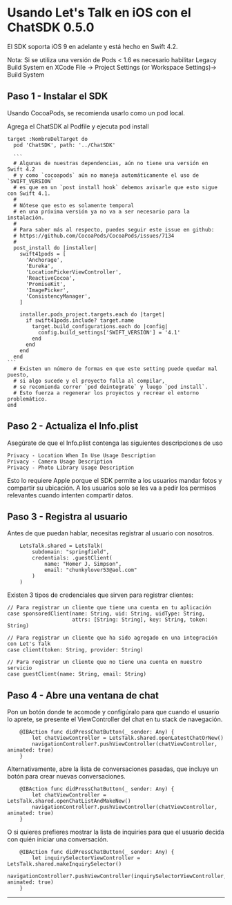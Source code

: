 # Usando Let's Talk en iOS con el ChatSDK 0.5.0

El SDK soporta iOS 9 en adelante y está hecho en Swift 4.2.

Nota:
Si se utiliza una versión de Pods < 1.6 es necesario habilitar Legacy Build System en XCode
File -> Project Settings (or Workspace Settings)-> Build System

## Paso 1 - Instalar el SDK

Usando CocoaPods, se recomienda usarlo como un pod local.

Agrega el ChatSDK al Podfile y ejecuta pod install

    target :NombreDelTarget do
      pod 'ChatSDK', path: '../ChatSDK'
      
      ```
      # Algunas de nuestras dependencias, aún no tiene una versión en Swift 4.2
      # y como `cocoapods` aún no maneja automáticamente el uso de `SWIFT_VERSION`
      # es que en un `post install hook` debemos avisarle que esto sigue con Swift 4.1.
      #
      # Nótese que esto es solamente temporal
      # en una próxima versión ya no va a ser necesario para la instalación.
      #
      # Para saber más al respecto, puedes seguir este issue en github:
      # https://github.com/CocoaPods/CocoaPods/issues/7134
      #
      post_install do |installer|
        swift41pods = [
          'Anchorage',
          'Eureka',
          'LocationPickerViewController',
          'ReactiveCocoa',
          'PromiseKit',
          'ImagePicker',
          'ConsistencyManager',
        ]
    
        installer.pods_project.targets.each do |target|
          if swift41pods.include? target.name
            target.build_configurations.each do |config|
              config.build_settings['SWIFT_VERSION'] = '4.1'
            end
          end
        end
      end
    ```  
      # Existen un número de formas en que este setting puede quedar mal puesto,
      # si algo sucede y el proyecto falla al compilar,
      # se recomienda correr `pod deintegrate` y luego `pod install`.
      # Esto fuerza a regenerar los proyectos y recrear el entorno problemático.
    end

## Paso 2 - Actualiza el Info.plist

Asegúrate de que el Info.plist contenga las siguientes descripciones de uso

    Privacy - Location When In Use Usage Description
    Privacy - Camera Usage Description
    Privacy - Photo Library Usage Description
    
Esto lo requiere Apple porque el SDK permite a los usuarios mandar fotos y compartir su ubicación.
A los usuarios solo se les va a pedir los permisos relevantes cuando intenten compartir datos.

## Paso 3 - Registra al usuario
Antes de que puedan hablar, necesitas registrar al usuario con nosotros.

```
    LetsTalk.shared = LetsTalk(
        subdomain: "springfield",
        credentials: .guestClient(
            name: "Homer J. Simpson",
            email: "chunkylover53@aol.com"
        )
    )
```
Existen 3 tipos de credenciales que sirven para registrar clientes:

    // Para registrar un cliente que tiene una cuenta en tu aplicación
    case sponsoredClient(name: String, uid: String, uidType: String,
                         attrs: [String: String], key: String, token: String)

    // Para registrar un cliente que ha sido agregado en una integración con Let's Talk
    case client(token: String, provider: String)

    // Para registrar un cliente que no tiene una cuenta en nuestro servicio
    case guestClient(name: String, email: String)

## Paso 4 - Abre una ventana de chat
Pon un botón donde te acomode y configúralo para que cuando el usuario lo aprete,
se presente el ViewController del chat en tu stack de navegación.
```
    @IBAction func didPressChatButton(_ sender: Any) {
        let chatViewController = LetsTalk.shared.openLatestChatOrNew()
        navigationController?.pushViewController(chatViewController, animated: true)
    }
```
Alternativamente, abre la lista de conversaciones pasadas, que incluye un botón para crear nuevas conversaciones.
```
    @IBAction func didPressChatButton(_ sender: Any) {
        let chatViewController = LetsTalk.shared.openChatListAndMakeNew()
        navigationController?.pushViewController(chatViewController, animated: true)
    }
```
O si quieres prefieres mostrar la lista de inquiries para que el usuario decida con quién iniciar una conversación.
```
    @IBAction func didPressChatButton(_ sender: Any) {
        let inquirySelectorViewController = LetsTalk.shared.makeInquirySelector()
        navigationController?.pushViewController(inquirySelectorViewController, animated: true)
    }
```
---
